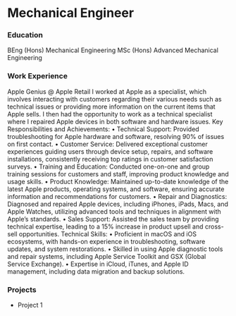 # Mechanical Engineer 

### Education 
BEng (Hons) Mechanical Engineering
MSc (Hons) Advanced Mechanical Engineering 


### Work Experience 
Apple Genius @ Apple Retail
I worked at Apple as a specialist, which involves interacting with customers regarding their various needs such as technical issues or providing more information on the current items that Apple sells. 
I then had the opportunity to work as a technical specialist where I repaired Apple devices in both software and hardware issues.
Key Responsibilities and Achievements:
• Technical Support: Provided troubleshooting for Apple hardware and software, resolving 90% of
issues on first contact.
• Customer Service: Delivered exceptional customer experiences guiding users through device
setup, repairs, and software installations, consistently receiving top ratings in customer
satisfaction surveys.
• Training and Education: Conducted one-on-one and group training sessions for customers and
staff, improving product knowledge and usage skills.
• Product Knowledge: Maintained up-to-date knowledge of the latest Apple products, operating
systems, and software, ensuring accurate information and recommendations for customers.
• Repair and Diagnostics: Diagnosed and repaired Apple devices, including iPhones, iPads, Macs,
and Apple Watches, utilizing advanced tools and techniques in alignment with Apple’s standards.
• Sales Support: Assisted the sales team by providing technical expertise, leading to a 15%
increase in product upsell and cross-sell opportunities.
Technical Skills:
• Proficient in macOS and iOS ecosystems, with hands-on experience in troubleshooting, software
updates, and system restorations.
• Skilled in using Apple diagnostic tools and repair systems, including Apple Service Toolkit and
GSX (Global Service Exchange).
• Expertise in iCloud, iTunes, and Apple ID management, including data migration and backup
solutions.


### Projects 
- Project 1
